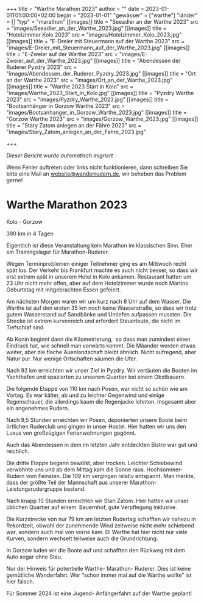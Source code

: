 +++
title = "Warthe Marathon 2023"
author = ""
date = 2023-01-01T01:00:00+02:00
begin = "2023-01-01"
"gewässer" = ["warthe"]
"länder" = []
"typ" = "marathon"
[[images]]
title = "Seeadler an der Warthe 2023"
src = "images/Seeadler_an_der_Warthe_2023.jpg"
[[images]]
title = "Hotelzimmer Kolo 2023"
src = "images/Hotelzimmer_Kolo_2023.jpg"
[[images]]
title = "E-Dreier mit Steuermann auf der Warthe 2023"
src = "images/E-Dreier_mit_Steuermann_auf_der_Warthe_2023.jpg"
[[images]]
title = "E-Zweier auf der Warthe 2023"
src = "images/E-Zweier_auf_der_Warthe_2023.jpg"
[[images]]
title = "Abendessen der Ruderer Pyzdry 2023"
src = "images/Abendessen_der_Ruderer_Pyzdry_2023.jpg"
[[images]]
title = "Ort an der Warthe 2023"
src = "images/Ort_an_der_Warthe_2023.jpg"
[[images]]
title = "Warthe 2023 Start in Kolo"
src = "images/Warthe_2023_Start_in_Kolo.jpg"
[[images]]
title = "Pyzdry Warthe 2023"
src = "images/Pyzdry_Warthe_2023.jpg"
[[images]]
title = "Bootsanhänger in Gorzow Warthe 2023"
src = "images/Bootsanhanger_in_Gorzow_Warthe_2023.jpg"
[[images]]
title = "Gorzow Warthe 2023"
src = "images/Gorzow_Warthe_2023.jpg"
[[images]]
title = "Stary Zatom anlegen an der Fähre 2023"
src = "images/Stary_Zatom_anlegen_an_der_Fahre_2023.jpg"

+++


*Dieser Bericht wurde automatisch migriert*

Wenn Fehler auftreten oder links nicht funktionieren, dann schreiben Sie bitte eine Mail an website@wanderrudern.de, wir beheben das Problem gerne!



# Warthe Marathon 2023


Kolo - Gorzow

390 km in 4 Tagen

Eigentlich ist diese Veranstaltung kein Marathon im klassischen Sinn. Eher ein Trainingslager für Marathon-Ruderer.

Wegen Terminproblemen einiger Teilnehmer ging es am Mittwoch recht spät los. Der Verkehr bis Frankfurt machte es auch nicht besser, so dass wir erst extrem spät in unserem Hotel in Kolo ankamen. Restaurant hatten um 23 Uhr nicht mehr offen, aber auf dem Hotelzimmer wurde noch Martins Geburtstag mit mitgebrachten Essen gefeiert.

Am nächsten Morgen waren wir um kurz nach 8 Uhr auf dem Wasser. Die Warthe ist auf den ersten 35 km noch keine Wasserstraße, so dass wir trotz gutem Wasserstand auf Sandbänke und Untiefen aufpassen mussten. Die Strecke ist extrem kurvenreich und erfordert Steuerleute, die nicht im Tiefschlaf sind.

Ab Konin beginnt dann die Kilometrierung,  so dass man zumindest einen Eindruck hat, wie schnell man vorwärts kommt. Die Mäander werden etwas weiter, aber die flache Auenlandschaft bleibt ähnlich. Nicht aufregend, aber Natur pur. Nur wenige Ortschaften säumen die Ufer.

Nach 92 km erreichten wir unser Ziel in Pyzdry. Wir vertäuten die Booten im Yachthafen und spazierten zu unserem Quartier bei einem Obstbauern.

Die folgende Etappe von 110 km nach Posen, war nicht so schön wie am Vortag. Es war kälter, ab und zu leichter Gegenwind und einige Regenschauer, die allerdings kaum die Regenjacke lohnten. Insgesamt aber ein angenehmes Rudern.

Nach 9,5 Stunden erreichten wir Posen, deponierten unsere Boote beim örtlichen Ruderclub und gingen in unser Hostel. Hier hatten wir uns den Luxus von großzügigen Ferienwohnungen gegönnt.

Auch das Abendessen in dem im letzten Jahr entdeckten Bistro war gut und reichlich.

Die dritte Etappe begann bewölkt, aber trocken. Leichter Schiebewind verwöhnte uns und ab dem Mittag kam die Sonne raus. Hochsommer-Rudern vom Feinsten. Die 109 km vergingen relativ entspannt. Man merkte, dass der größte Teil der Mannschaft aus unserer Marathon- Leistungsrudergruppe bestand.

Nach knapp 10 Stunden erreichten wir Stari Zatom. Hier hatten wir unser üblichen Quartier auf einem  Bauernhof, gute Verpflegung inklusive.

Die Kurzstrecke von nur 79 km am letzten Rudertag schafften wir nahezu in Rekordzeit, obwohl der zunehmende Wind zeitweise nicht mehr schiebend war, sondern auch mal von vorne kam. Di Warthe hat hier nicht nur viele Kurven, sondern wechselt teilweise auch die Grundrichtung.

In Gorzow luden wir die Boote auf und schafften den Rückweg mit dem Auto sogar ohne Stau.

Nur der Hinweis für potentielle Warthe- Marathon- Ruderer. Dies ist keine gemütliche Wanderfahrt. Wer “schon immer mal auf die Warthe wollte” ist hier falsch.

Für Sommer 2024 ist eine Jugend- Anfängerfahrt auf der Warthe geplant!
